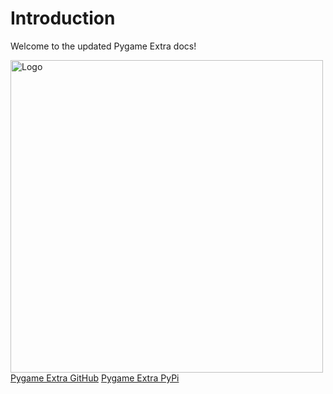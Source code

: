# Introduction

Welcome to the updated Pygame Extra docs!

<img src="logo.png" alt="Logo" width="500"/>

<seealso>
    <category ref="external">
        <a href="https://github.com/JustRedTTG/PGE/tree/PGE-BETA">Pygame Extra GitHub</a>
        <a href="https://pypi.org/project/pygameextra/">Pygame Extra PyPi</a>
    </category>
</seealso>
